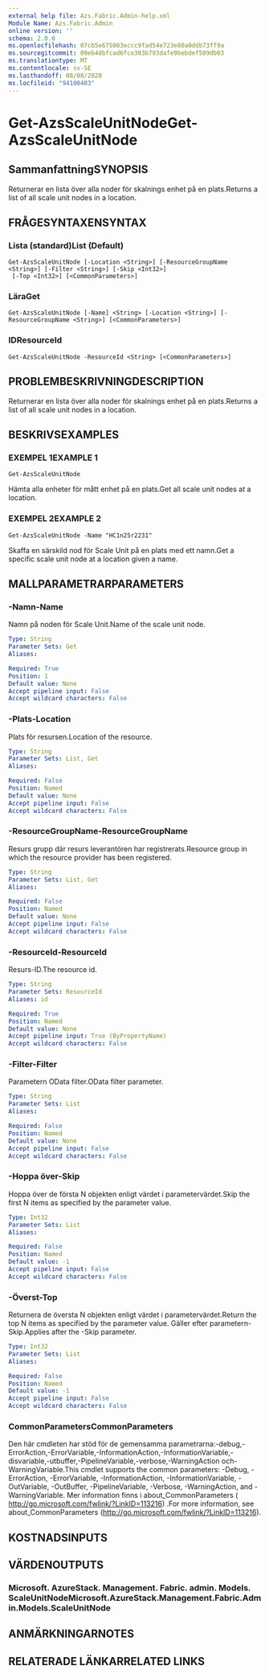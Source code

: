 ```yaml
---
external help file: Azs.Fabric.Admin-help.xml
Module Name: Azs.Fabric.Admin
online version: ''
schema: 2.0.0
ms.openlocfilehash: 07cb5e675003eccc9fad54e723e80a0ddb73ff9a
ms.sourcegitcommit: 09eb4dbfcad6fce303b793dafe9bebdef589db03
ms.translationtype: MT
ms.contentlocale: sv-SE
ms.lasthandoff: 08/08/2020
ms.locfileid: "94100403"
---
```

# <span data-ttu-id="e5a3a-101">Get-AzsScaleUnitNode</span><span class="sxs-lookup"><span data-stu-id="e5a3a-101">Get-AzsScaleUnitNode</span></span>

## <span data-ttu-id="e5a3a-102">Sammanfattning</span><span class="sxs-lookup"><span data-stu-id="e5a3a-102">SYNOPSIS</span></span>
<span data-ttu-id="e5a3a-103">Returnerar en lista över alla noder för skalnings enhet på en plats.</span><span class="sxs-lookup"><span data-stu-id="e5a3a-103">Returns a list of all scale unit nodes in a location.</span></span>

## <span data-ttu-id="e5a3a-104">FRÅGESYNTAXEN</span><span class="sxs-lookup"><span data-stu-id="e5a3a-104">SYNTAX</span></span>

### <span data-ttu-id="e5a3a-105">Lista (standard)</span><span class="sxs-lookup"><span data-stu-id="e5a3a-105">List (Default)</span></span>
```
Get-AzsScaleUnitNode [-Location <String>] [-ResourceGroupName <String>] [-Filter <String>] [-Skip <Int32>]
 [-Top <Int32>] [<CommonParameters>]
```

### <span data-ttu-id="e5a3a-106">Lära</span><span class="sxs-lookup"><span data-stu-id="e5a3a-106">Get</span></span>
```
Get-AzsScaleUnitNode [-Name] <String> [-Location <String>] [-ResourceGroupName <String>] [<CommonParameters>]
```

### <span data-ttu-id="e5a3a-107">ID</span><span class="sxs-lookup"><span data-stu-id="e5a3a-107">ResourceId</span></span>
```
Get-AzsScaleUnitNode -ResourceId <String> [<CommonParameters>]
```

## <span data-ttu-id="e5a3a-108">PROBLEMBESKRIVNING</span><span class="sxs-lookup"><span data-stu-id="e5a3a-108">DESCRIPTION</span></span>
<span data-ttu-id="e5a3a-109">Returnerar en lista över alla noder för skalnings enhet på en plats.</span><span class="sxs-lookup"><span data-stu-id="e5a3a-109">Returns a list of all scale unit nodes in a location.</span></span>

## <span data-ttu-id="e5a3a-110">BESKRIVS</span><span class="sxs-lookup"><span data-stu-id="e5a3a-110">EXAMPLES</span></span>

### <span data-ttu-id="e5a3a-111">EXEMPEL 1</span><span class="sxs-lookup"><span data-stu-id="e5a3a-111">EXAMPLE 1</span></span>
```
Get-AzsScaleUnitNode
```

<span data-ttu-id="e5a3a-112">Hämta alla enheter för mått enhet på en plats.</span><span class="sxs-lookup"><span data-stu-id="e5a3a-112">Get all scale unit nodes at a location.</span></span>

### <span data-ttu-id="e5a3a-113">EXEMPEL 2</span><span class="sxs-lookup"><span data-stu-id="e5a3a-113">EXAMPLE 2</span></span>
```
Get-AzsScaleUnitNode -Name "HC1n25r2231"
```

<span data-ttu-id="e5a3a-114">Skaffa en särskild nod för Scale Unit på en plats med ett namn.</span><span class="sxs-lookup"><span data-stu-id="e5a3a-114">Get a specific scale unit node at a location given a name.</span></span>

## <span data-ttu-id="e5a3a-115">MALLPARAMETRAR</span><span class="sxs-lookup"><span data-stu-id="e5a3a-115">PARAMETERS</span></span>

### <span data-ttu-id="e5a3a-116">-Namn</span><span class="sxs-lookup"><span data-stu-id="e5a3a-116">-Name</span></span>
<span data-ttu-id="e5a3a-117">Namn på noden för Scale Unit.</span><span class="sxs-lookup"><span data-stu-id="e5a3a-117">Name of the scale unit node.</span></span>

```yaml
Type: String
Parameter Sets: Get
Aliases:

Required: True
Position: 1
Default value: None
Accept pipeline input: False
Accept wildcard characters: False
```

### <span data-ttu-id="e5a3a-118">-Plats</span><span class="sxs-lookup"><span data-stu-id="e5a3a-118">-Location</span></span>
<span data-ttu-id="e5a3a-119">Plats för resursen.</span><span class="sxs-lookup"><span data-stu-id="e5a3a-119">Location of the resource.</span></span>

```yaml
Type: String
Parameter Sets: List, Get
Aliases:

Required: False
Position: Named
Default value: None
Accept pipeline input: False
Accept wildcard characters: False
```

### <span data-ttu-id="e5a3a-120">-ResourceGroupName</span><span class="sxs-lookup"><span data-stu-id="e5a3a-120">-ResourceGroupName</span></span>
<span data-ttu-id="e5a3a-121">Resurs grupp där resurs leverantören har registrerats.</span><span class="sxs-lookup"><span data-stu-id="e5a3a-121">Resource group in which the resource provider has been registered.</span></span>

```yaml
Type: String
Parameter Sets: List, Get
Aliases:

Required: False
Position: Named
Default value: None
Accept pipeline input: False
Accept wildcard characters: False
```

### <span data-ttu-id="e5a3a-122">-ResourceId</span><span class="sxs-lookup"><span data-stu-id="e5a3a-122">-ResourceId</span></span>
<span data-ttu-id="e5a3a-123">Resurs-ID.</span><span class="sxs-lookup"><span data-stu-id="e5a3a-123">The resource id.</span></span>

```yaml
Type: String
Parameter Sets: ResourceId
Aliases: id

Required: True
Position: Named
Default value: None
Accept pipeline input: True (ByPropertyName)
Accept wildcard characters: False
```

### <span data-ttu-id="e5a3a-124">-Filter</span><span class="sxs-lookup"><span data-stu-id="e5a3a-124">-Filter</span></span>
<span data-ttu-id="e5a3a-125">Parametern OData filter.</span><span class="sxs-lookup"><span data-stu-id="e5a3a-125">OData filter parameter.</span></span>

```yaml
Type: String
Parameter Sets: List
Aliases:

Required: False
Position: Named
Default value: None
Accept pipeline input: False
Accept wildcard characters: False
```

### <span data-ttu-id="e5a3a-126">-Hoppa över</span><span class="sxs-lookup"><span data-stu-id="e5a3a-126">-Skip</span></span>
<span data-ttu-id="e5a3a-127">Hoppa över de första N objekten enligt värdet i parametervärdet.</span><span class="sxs-lookup"><span data-stu-id="e5a3a-127">Skip the first N items as specified by the parameter value.</span></span>

```yaml
Type: Int32
Parameter Sets: List
Aliases:

Required: False
Position: Named
Default value: -1
Accept pipeline input: False
Accept wildcard characters: False
```

### <span data-ttu-id="e5a3a-128">-Överst</span><span class="sxs-lookup"><span data-stu-id="e5a3a-128">-Top</span></span>
<span data-ttu-id="e5a3a-129">Returnera de översta N objekten enligt värdet i parametervärdet.</span><span class="sxs-lookup"><span data-stu-id="e5a3a-129">Return the top N items as specified by the parameter value.</span></span>
<span data-ttu-id="e5a3a-130">Gäller efter parametern-Skip.</span><span class="sxs-lookup"><span data-stu-id="e5a3a-130">Applies after the -Skip parameter.</span></span>

```yaml
Type: Int32
Parameter Sets: List
Aliases:

Required: False
Position: Named
Default value: -1
Accept pipeline input: False
Accept wildcard characters: False
```

### <span data-ttu-id="e5a3a-131">CommonParameters</span><span class="sxs-lookup"><span data-stu-id="e5a3a-131">CommonParameters</span></span>
<span data-ttu-id="e5a3a-132">Den här cmdleten har stöd för de gemensamma parametrarna:-debug,-ErrorAction,-ErrorVariable,-InformationAction,-InformationVariable,-disvariable,-utbuffer,-PipelineVariable,-verbose,-WarningAction och-WarningVariable.</span><span class="sxs-lookup"><span data-stu-id="e5a3a-132">This cmdlet supports the common parameters: -Debug, -ErrorAction, -ErrorVariable, -InformationAction, -InformationVariable, -OutVariable, -OutBuffer, -PipelineVariable, -Verbose, -WarningAction, and -WarningVariable.</span></span> <span data-ttu-id="e5a3a-133">Mer information finns i about_CommonParameters ( http://go.microsoft.com/fwlink/?LinkID=113216) .</span><span class="sxs-lookup"><span data-stu-id="e5a3a-133">For more information, see about_CommonParameters (http://go.microsoft.com/fwlink/?LinkID=113216).</span></span>

## <span data-ttu-id="e5a3a-134">KOSTNADS</span><span class="sxs-lookup"><span data-stu-id="e5a3a-134">INPUTS</span></span>

## <span data-ttu-id="e5a3a-135">VÄRDEN</span><span class="sxs-lookup"><span data-stu-id="e5a3a-135">OUTPUTS</span></span>

### <span data-ttu-id="e5a3a-136">Microsoft. AzureStack. Management. Fabric. admin. Models. ScaleUnitNode</span><span class="sxs-lookup"><span data-stu-id="e5a3a-136">Microsoft.AzureStack.Management.Fabric.Admin.Models.ScaleUnitNode</span></span>

## <span data-ttu-id="e5a3a-137">ANMÄRKNINGAR</span><span class="sxs-lookup"><span data-stu-id="e5a3a-137">NOTES</span></span>

## <span data-ttu-id="e5a3a-138">RELATERADE LÄNKAR</span><span class="sxs-lookup"><span data-stu-id="e5a3a-138">RELATED LINKS</span></span>
